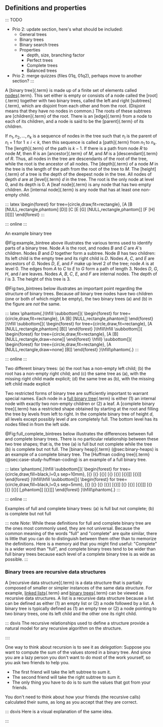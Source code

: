 
## Definitions and properties

::: TODO
- Prio 2: update section, here's what should be included:
    - General trees
    - Binary trees
    - Binary search trees
    - Properties
        - depth, size, branching factor
        - Perfect trees
        - Complete trees
        - Balanced trees
- Prio 2: merge quizzes (files 01q, 01q2), perhaps move to another section?
:::

A [binary tree]{.term} is made up of a finite
set of elements called [nodes](#node){.term}.
This set either is empty or consists of a node called the
[root]{.term} together with two binary trees,
called the left and right [subtrees]{.term}, which are disjoint from each other and from the root.
(Disjoint means that they have no nodes in common.) The roots of these
subtrees are [children]{.term} of the
root. There is an [edge]{.term} from a node to
each of its children, and a node is said to be the
[parent]{.term} of its children.

If $n_1, n_2, ..., n_k$ is a sequence of nodes in the tree such that
$n_i$ is the parent of $n_i+1$ for $1 \leq i < k$, then this sequence is
called a [path]{.term} from $n_1$ to $n_k$. The
[length]{.term} of the path is $k-1$. If there
is a path from node $R$ to node $M$, then $R$ is an
[ancestor]{.term} of $M$, and $M$ is a
[descendant]{.term} of $R$. Thus, all nodes in
the tree are descendants of the root of the tree, while the root is the
ancestor of all nodes. The [depth]{.term} of a
node $M$ in the tree is the length of the path from the root of the tree
to $M$. The [height]{.term} of a tree is the
depth of the deepest node in the tree. All nodes of depth $d$ are at
[level]{.term} $d$ in the tree. The root is the
only node at level 0, and its depth is 0. A
[leaf node]{.term} is any node that has two
empty children. An [internal node]{.term} is any
node that has at least one non-empty child.

<div id="fig:example_bintree">

::: latex
\begin{forest}
for tree={circle,draw,fit=rectangle},
[A [B [NULL,rectangle,phantom] [D]] [C [E [G] [NULL,rectangle,phantom]] [F [H] [I]]]]
\end{forest}
:::

::: online
<inlineav id="BinExampCON" src="Binary/BinExampCON.js" name="Binary/BinExampCON" links="Binary/BinExampCON.css" static/>
:::

An example binary tree
</div>

<!-- Alternative, use GraphViz:
```{.graphviz dpi=200 width=50mm #fig:example_bintree caption="Example binary tree"}
graph {
ranksep=0.3;
node [shape=circle];
{ node [shape=point, style=invis]; A0 A1 B0 B1 C0 E0 }

A -- B; A -- C;
{ rank=same; B -- A0 -- A1 -- C [style=invis] }

B -- D; C -- E; C -- F;
{ edge [style=invis]; B -- B0; B -- B1; C -- C0 }
{ rank=same; B0 -- B1 -- D -- E -- C0 -- F [style=invis] }

E -- G; F -- H; F -- I;
{ edge [style=invis]; E -- E0 }
{ rank=same; G -- E0 -- H -- I [style=invis] }
}
```
-->

@Fig:example_bintree above illustrates
the various terms used to identify parts of a binary tree.
Node $A$ is the root, and nodes $B$ and $C$ are $A$'s children.
Nodes $B$ and $D$ together form a subtree. Node $B$ has two
children: Its left child is the empty tree and its right child is $D$.
Nodes $A$, $C$, and $E$ are ancestors of $G$. Nodes $D$, $E$, and $F$
make up level 2 of the tree; node $A$ is at level 0. The edges from $A$
to $C$ to $E$ to $G$ form a path of length 3. Nodes $D$, $G$, $H$, and
$I$ are leaves. Nodes $A$, $B$, $C$, $E$, and $F$ are internal nodes.
The depth of $I$ is 3. The height of this tree is 3.


@Fig:two_bintrees below illustrates an important
point regarding the structure of binary trees. Because *all* binary tree
nodes have two children (one or both of which might be empty), the two
binary trees (a) and (b) in the figure are *not* the same.

<div id="fig:two_bintrees">

::: latex
\phantom{.}\hfill
\subbottom[]{
    \begin{forest}
    for tree={circle,draw,fit=rectangle}, [A [B] [NULL,rectangle,phantom]]
    \end{forest}
}\hfill
\subbottom[]{
    \begin{forest}
    for tree={circle,draw,fit=rectangle}, [A [NULL,rectangle,phantom] [B]]
    \end{forest}
}\hfill\hfill
\subbottom[]{
    \begin{forest}
    for tree={circle,draw,fit=rectangle}, [A [B] [NULL,rectangle,draw=none]]
    \end{forest}
\hfill}
\subbottom[]{
    \begin{forest}
    for tree={circle,draw,fit=rectangle}, [A [NULL,rectangle,draw=none] [B]]
    \end{forest}
}\hfill\phantom{.}
:::

::: online
<inlineav id="BinDiffCON" src="Binary/BinDiffCON.js" name="Binary/BinDiffCON" static/>
:::

Two different binary trees:
(a) the root has a non-empty left child;
(b) the root has a non-empty right child; and
(c) the same tree as (a), with the missing right child made explicit;
(d) the same tree as (b), with the missing left child made explicit
</div>

Two restricted forms of binary tree are sufficiently important to
warrant special names. Each node in a
[full binary tree](#full-tree){.term} is either
(1) an internal node with exactly two non-empty children or (2) a leaf.
A [complete binary tree]{.term} has a restricted
shape obtained by starting at the root and filling the tree by levels
from left to right. In the complete binary tree of height $d$, all
levels except possibly level $d$ are completely full. The bottom level
has its nodes filled in from the left side.

@Fig:full_complete_bintrees below illustrates
the differences between full and complete binary trees. There is no
particular relationship between these two tree shapes; that is, the tree (a) is
full but not complete while the tree (b) is complete but not full.
The [binary heap]{.term} (@sec:binary-heaps) is an example of a complete binary tree.
The [Huffman coding tree]{.term} (@sec:case-study-huffman-coding) is an example of a full binary tree.

<div id="fig:full_complete_bintrees">

::: latex
\phantom{.}\hfill
\subbottom[]{
    \begin{forest}
    for tree={circle,draw,fill=black,l=0,s sep=10mm}, [{} [{} [{}] [{} [{}] [{}]]] [{}]]
    \end{forest}
}\hfill\hfill
\subbottom[]{
    \begin{forest}
    for tree={circle,draw,fill=black,l=0,s sep=5mm}, [{} [{} [{} [{}] [{}]] [{} [{}] [{}]]] [{} [{} [{}] [,phantom]] [{}]]]
    \end{forest}
}\hfill\phantom{.}
:::

::: online
<inlineav id="FullCompCON" src="Binary/FullCompCON.js" name="Binary/FullCompCON" links="Binary/FullCompCON.css" static/>
:::

Examples of full and complete binary trees:
(a) is full but not complete; (b) is complete but not full
</div>

::: note
*Note*: While these definitions for full and complete binary tree are the
ones most commonly used, they are not universal. Because the common
meaning of the words "full" and "complete" are quite similar,
there is little that you can do to distinguish between them other
than to memorize the definitions. Here is a memory aid that you
might find useful: "Complete" is a wider word than "full", and
complete binary trees tend to be wider than full binary trees
because each level of a complete binary tree is as wide as possible.
:::


### Binary trees are recursive data structures

A [recursive data structure]{.term} is a data
structure that is partially composed of smaller or simpler instances of
the same data structure. For example,
[linked lists](#linked-list){.term} and
[binary trees](#binary-tree){.term} can be
viewed as recursive data structures. A list is a recursive data
structure because a list can be defined as either (1) an empty list or
(2) a node followed by a list. A binary tree is typically defined as (1)
an empty tree or (2) a node pointing to two binary trees, one its left
child and the other one its right child.

::: dsvis
The recursive relationships used to define a structure provide a natural
model for any recursive algorithm on the structure.

<inlineav id="ListRecDSCON" src="Binary/ListRecDSCON.js" name="Binary/ListRecDSCON" links="Binary/RecursiveDSCON.css" static/>

<inlineav id="BinRecDSCON" src="Binary/BinRecDSCON.js" name="Binary/BinRecDSCON" links="Binary/RecursiveDSCON.css" static/>
::::

One way to think about recursion is to see it as *delegation*:
Suppose you want to compute the sum of the values stored in a binary tree.
And since you are a lazy person you don't want to do most of the work yourself, so you ask two friends to help you.

- The first friend will take the left subtree to sum it.
- The second friend will take the right subtree to sum it.
- The only thing you have to do is to sum the values that got from your friends.

You don't need to think about how your friends (the recursive calls) calculated their sums, as long as you accept that they are correct.

::: dsvis
Here is a visual explanation of the same idea.

<inlineav id="SumBinaryTreeCON" src="Binary/SumBinaryTreeCON.js" name="Sum values in a Binary Tree Slide Show" links="Binary/RecursiveDSCON.css"/>
:::
